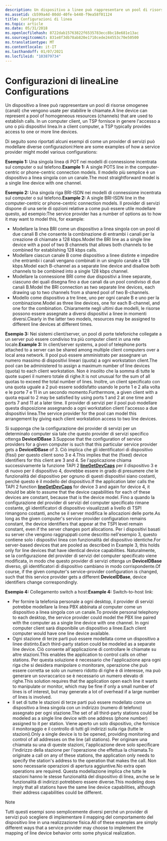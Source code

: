 ```yaml
---
description: Un dispositivo a linee può rappresentare un pool di risorse omogenee (canali) che vengono usate per stabilire le chiamate. In un computer client, un TSP fornisce in genere l'accesso a uno o più dispositivi linea.
ms.assetid: cb599a4d-80dd-40fe-b448-f9ea58f01124
title: Configurazioni di linea
ms.topic: article
ms.date: 05/31/2018
ms.openlocfilehash: 8722dab15763822f6535783ecc8bc18e681e13ac
ms.sourcegitcommit: 831e8f3db78ab820e1710cede244553c70e50500
ms.translationtype: MT
ms.contentlocale: it-IT
ms.lasthandoff: 01/07/2021
ms.locfileid: "103879734"
---
```

# <a name="line-configurations"></a><span data-ttu-id="b20ed-104">Configurazioni di linea</span><span class="sxs-lookup"><span data-stu-id="b20ed-104">Line Configurations</span></span>

<span data-ttu-id="b20ed-105">Un dispositivo a linee può rappresentare un pool di risorse omogenee (canali) che vengono usate per stabilire le chiamate.</span><span class="sxs-lookup"><span data-stu-id="b20ed-105">A line device can represent a pool of homogeneous resources (channels) that are used to establish calls.</span></span> <span data-ttu-id="b20ed-106">In un computer client, un TSP fornisce in genere l'accesso a uno o più dispositivi linea.</span><span class="sxs-lookup"><span data-stu-id="b20ed-106">In a client computer, a TSP typically provides access to one or more line devices.</span></span>

<span data-ttu-id="b20ed-107">Di seguito sono riportati alcuni esempi di come un provider di servizi può modellare diverse configurazioni:</span><span class="sxs-lookup"><span data-stu-id="b20ed-107">Here are some examples of how a service provider might model various configurations:</span></span>

<span data-ttu-id="b20ed-108">**Esempio 1:** Una singola linea di POT nei modelli di connessione incentrata sul computer o sul telefono.</span><span class="sxs-lookup"><span data-stu-id="b20ed-108">**Example 1:** A single POTS line in the computer-centric or phone-centric connection models.</span></span> <span data-ttu-id="b20ed-109">Il modello più semplice è un dispositivo a linea singola con un canale.</span><span class="sxs-lookup"><span data-stu-id="b20ed-109">The most straightforward model is a single line device with one channel.</span></span>

<span data-ttu-id="b20ed-110">**Esempio 2:** Una singola riga BRI-ISDN nei modelli di connessione incentrata sul computer o sul telefono.</span><span class="sxs-lookup"><span data-stu-id="b20ed-110">**Example 2:** A single BRI-ISDN line in the computer-centric or phone-centric connection models.</span></span> <span data-ttu-id="b20ed-111">Il provider di servizi dispone di una serie di opzioni relative a come può essere utile modellare questo, ad esempio:</span><span class="sxs-lookup"><span data-stu-id="b20ed-111">The service provider has a number of options as to how it may want to model this, for example:</span></span>

-   <span data-ttu-id="b20ed-112">Modellare la linea BRI come un dispositivo a linea singola con un pool di due canali B che consente la combinazione di entrambi i canali per la creazione di chiamate a 128 kbps.</span><span class="sxs-lookup"><span data-stu-id="b20ed-112">Model the BRI line as a single line device with a pool of two B channels that allows both channels to be combined for establishing 128 kbps calls.</span></span>
-   <span data-ttu-id="b20ed-113">Modellare ciascun canale B come dispositivo a linee distinte e impedire che entrambi i canali vengano combinati in un singolo canale a 128 kbps.</span><span class="sxs-lookup"><span data-stu-id="b20ed-113">Model each B-channel as a separate line device and disallow both channels to be combined into a single 128 kbps channel.</span></span>
-   <span data-ttu-id="b20ed-114">Modellare la connessione BRI come due dispositivi a linee separate, ciascuno dei quali disegna fino a due canali da un pool condiviso di due canali B.</span><span class="sxs-lookup"><span data-stu-id="b20ed-114">Model the BRI connection as two separate line devices, each drawing up to two channels from a shared pool of two B-channels.</span></span>
-   <span data-ttu-id="b20ed-115">Modello come dispositivo a tre linee, uno per ogni canale B e uno per la combinazione.</span><span class="sxs-lookup"><span data-stu-id="b20ed-115">Model as three line devices, one for each B-channel, and one for the combination.</span></span> <span data-ttu-id="b20ed-116">Chiaramente negli ultimi due modelli, le risorse possono essere assegnate a diversi dispositivi a linee in momenti diversi.</span><span class="sxs-lookup"><span data-stu-id="b20ed-116">Clearly in the latter two models, resources may be assigned to different line devices at different times.</span></span>

<span data-ttu-id="b20ed-117">**Esempio 3:** Nei sistemi client/server, un pool di porte telefoniche collegate a un server può essere condiviso tra più computer client in una rete locale.</span><span class="sxs-lookup"><span data-stu-id="b20ed-117">**Example 3:** In client/server systems, a pool of telephone ports attached to a server can be shared among multiple client computers over a local area network.</span></span> <span data-ttu-id="b20ed-118">Il pool può essere amministrato per assegnare un numero massimo di dispositivi lineari (quota) a ogni workstation client.</span><span class="sxs-lookup"><span data-stu-id="b20ed-118">The pool can be administered to assign a maximum number of line devices (quota) to each client workstation.</span></span> <span data-ttu-id="b20ed-119">Non è insolito che la somma di tutte le quote superi il numero totale di righe.</span><span class="sxs-lookup"><span data-stu-id="b20ed-119">It is not unusual for the sum of all quotas to exceed the total number of lines.</span></span> <span data-ttu-id="b20ed-120">Inoltre, un client specificato con una quota uguale a 2 può essere soddisfatto usando le porte 1 e 2 alla volta e le porte 7 e 11 in un secondo momento.</span><span class="sxs-lookup"><span data-stu-id="b20ed-120">Furthermore, a given client with a quota equal to 2 may be satisfied by using ports 1 and 2 at one time and ports 7 and 11 at a later time.</span></span> <span data-ttu-id="b20ed-121">Il provider di servizi per il pool può modellare questa disposizione assegnando a ogni workstation client l'accesso a due dispositivi linea.</span><span class="sxs-lookup"><span data-stu-id="b20ed-121">The service provider for the pool can model this arrangement by giving each client workstation access to two line devices.</span></span>

<span data-ttu-id="b20ed-122">Si supponga che la configurazione dei provider di servizi per un determinato computer sia tale che questo provider di servizi specifico ottenga **DeviceIDBase** 3.</span><span class="sxs-lookup"><span data-stu-id="b20ed-122">Suppose that the configuration of service providers for a given computer is such that this particular service provider gets a **DeviceIDBase** of 3.</span></span> <span data-ttu-id="b20ed-123">Ciò implica che gli identificatori di dispositivo (fissi) per questo client sono 3 e 4.</span><span class="sxs-lookup"><span data-stu-id="b20ed-123">This implies that the (fixed) device identifiers for this client are 3 and 4.</span></span> <span data-ttu-id="b20ed-124">Se l'applicazione chiama successivamente la funzione TAPI 2 [**lineGetDevCaps**](/windows/win32/api/tapi/nf-tapi-linegetdevcaps) per il dispositivo 3 e di nuovo per il dispositivo 4, dovrebbe essere in grado di presumere che le funzionalità del dispositivo per ognuno di questi dispositivi siano costanti, perché questo è il modello del dispositivo.</span><span class="sxs-lookup"><span data-stu-id="b20ed-124">If the application later calls the TAPI 2 function [**lineGetDevCaps**](/windows/win32/api/tapi/nf-tapi-linegetdevcaps) for device 3 and again for device 4, it should be able to assume that the device capabilities for each of these devices are constant, because that is the device model.</span></span> <span data-ttu-id="b20ed-125">Fino a quando la configurazione del provider di servizi del computer specificato rimane costante, gli identificatori di dispositivo visualizzati a livello di TSPI rimangono costanti, anche se il server modifica le allocazioni delle porte.</span><span class="sxs-lookup"><span data-stu-id="b20ed-125">As long as the given computer's service-provider configuration remains constant, the device identifiers that appear at the TSPI level remain constant, even if the server changes port allocations.</span></span> <span data-ttu-id="b20ed-126">Per i dispositivi basati su server che vengono raggruppati come descritto nell'esempio 3, questo contiene solo i dispositivi linea con funzionalità del dispositivo identiche.</span><span class="sxs-lookup"><span data-stu-id="b20ed-126">For server-based devices that are pooled as described in Example 3, this holds only for line devices that have identical device capabilities.</span></span> <span data-ttu-id="b20ed-127">Naturalmente, se la configurazione del provider di servizi del computer specificato viene modificata, in modo che questo provider di servizi ottenga un **DeviceIDBase** diverso, gli identificatori di dispositivo cambiano in modo corrispondente.</span><span class="sxs-lookup"><span data-stu-id="b20ed-127">Of course, if the given computer's service-provider configuration is changed, such that this service provider gets a different **DeviceIDBase**, device identifiers change correspondingly.</span></span>

<span data-ttu-id="b20ed-128">**Esempio 4:** Collegamento switch a host:</span><span class="sxs-lookup"><span data-stu-id="b20ed-128">**Example 4:** Switch-to-host link:</span></span>

-   <span data-ttu-id="b20ed-129">Per fornire la telefonia personale a ogni desktop, il provider di servizi potrebbe modellare la linea PBX abbinata al computer come un dispositivo a linea singola con un canale.</span><span class="sxs-lookup"><span data-stu-id="b20ed-129">To provide personal telephony to each desktop, the service provider could model the PBX line paired with the computer as a single line device with one channel.</span></span> <span data-ttu-id="b20ed-130">In ogni computer client sarà disponibile un dispositivo a linee.</span><span class="sxs-lookup"><span data-stu-id="b20ed-130">Each client computer would have one line device available.</span></span>
-   <span data-ttu-id="b20ed-131">Ogni stazione di terze parti può essere modellata come un dispositivo a linee distinto.</span><span class="sxs-lookup"><span data-stu-id="b20ed-131">Each third-party station could be modeled as a separate line device.</span></span> <span data-ttu-id="b20ed-132">Ciò consente all'applicazione di controllare le chiamate su altre stazioni.</span><span class="sxs-lookup"><span data-stu-id="b20ed-132">This enables the application to control calls on other stations.</span></span> <span data-ttu-id="b20ed-133">Per questa soluzione è necessario che l'applicazione apra ogni riga che si desidera manipolare o monitorare, operazione che può essere corretta se solo un numero ridotto di righe è di interesse, ma può generare un sovraccarico se è necessario un numero elevato di righe.</span><span class="sxs-lookup"><span data-stu-id="b20ed-133">This solution requires that the application open each line it wants to manipulate or monitor, which may be fine if only a small number of lines is of interest, but may generate a lot of overhead if a large number of lines is involved.</span></span>
-   <span data-ttu-id="b20ed-134">Il set di tutte le stazioni di terze parti può essere modellato come un dispositivo a linea singola con un indirizzo (numero di telefono) assegnato per ogni stazione.</span><span class="sxs-lookup"><span data-stu-id="b20ed-134">The set of all third-party stations could be modeled as a single line device with one address (phone number) assigned to it per station.</span></span> <span data-ttu-id="b20ed-135">Viene aperto un solo dispositivo, che fornisce il monitoraggio e il controllo di tutti gli indirizzi sulla riga (tutte le stazioni).</span><span class="sxs-lookup"><span data-stu-id="b20ed-135">Only a single device is to be opened, providing monitoring and control of all addresses on the line (all stations).</span></span> <span data-ttu-id="b20ed-136">Per originare una chiamata su una di queste stazioni, l'applicazione deve solo specificare l'indirizzo della stazione per l'operazione che effettua la chiamata.</span><span class="sxs-lookup"><span data-stu-id="b20ed-136">To originate a call on any of these stations, the application only needs to specify the station's address to the operation that makes the call.</span></span> <span data-ttu-id="b20ed-137">Non sono necessarie operazioni di apertura aggiuntive.</span><span class="sxs-lookup"><span data-stu-id="b20ed-137">No extra open operations are required.</span></span> <span data-ttu-id="b20ed-138">Questa modellazione implica che tutte le stazioni hanno le stesse funzionalità del dispositivo di linea, anche se le funzionalità di indirizzi potrebbero essere diverse.</span><span class="sxs-lookup"><span data-stu-id="b20ed-138">This modeling does imply that all stations have the same line device capabilities, although their address capabilities could be different.</span></span>

> [!Note]  
> <span data-ttu-id="b20ed-139">Tutti questi esempi sono semplicemente diversi perché un provider di servizi può scegliere di implementare il mapping del comportamento del dispositivo line in una realizzazione fisica.</span><span class="sxs-lookup"><span data-stu-id="b20ed-139">All of these examples are simply different ways that a service provider may choose to implement the mapping of line device behavior onto some physical realization.</span></span>

 

 

 
